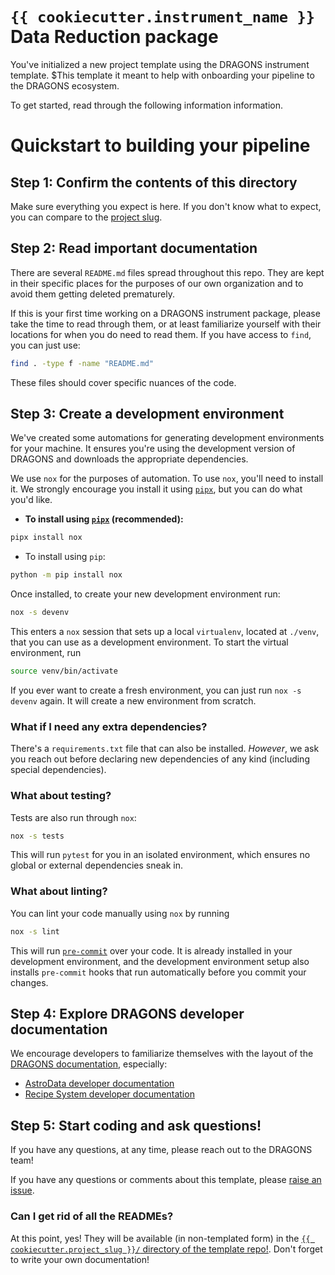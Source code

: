 # `{{ cookiecutter.instrument_name }}` Data Reduction package

You've initialized a new project template using the DRAGONS instrument template.
$This template it meant to help with onboarding your pipeline to the DRAGONS
ecosystem.

To get started, read through the following information information.

# Quickstart to building your pipeline

## Step 1: Confirm the contents of this directory

Make sure everything you expect is here. If you don't know what to expect, you
can compare to the [project slug][project_slug_link].

## Step 2: Read important documentation

There are several `README.md` files spread throughout this repo. They are kept
in their specific places for the purposes of our own organization and to avoid
them getting deleted prematurely.

If this is your first time working on a DRAGONS instrument package, please take
the time to read through them, or at least familiarize yourself with their
locations for when you do need to read them. If you have access to `find`, you
can just use:

```bash
find . -type f -name "README.md"
```

These files should cover specific nuances of the code.

## Step 3: Create a development environment

We've created some automations for generating development environments for your
machine. It ensures you're using the development version of DRAGONS and
downloads the appropriate dependencies.

We use `nox` for the purposes of automation. To use `nox`, you'll need to
install it. We strongly encourage you install it using [`pipx`][pipx_link], but
you can do what you'd like.

- **To install using [`pipx`][pipx_link] (recommended):**

```bash
pipx install nox
```

- To install using `pip`:

```bash
python -m pip install nox
```

Once installed, to create your new development environment run:

```bash
nox -s devenv
```

This enters a `nox` session that sets up a local `virtualenv`, located at
`./venv`, that you can use as a development environment. To start the virtual
environment, run

```bash
source venv/bin/activate
```

If you ever want to create a fresh environment, you can just run `nox -s devenv`
again. It will create a new environment from scratch.

### What if I need any extra dependencies?

There's a `requirements.txt` file that can also be installed. _However_, we ask
you reach out before declaring new dependencies of any kind (including special
dependencies).

### What about testing?

Tests are also run through `nox`:

```bash
nox -s tests
```

This will run `pytest` for you in an isolated environment, which ensures no
global or external dependencies sneak in.

### What about linting?

You can lint your code manually using `nox` by running

```bash
nox -s lint
```

[pre-commit install]: https://pre-commit.com/

This will run [`pre-commit`][pre-commit install] over your code. It is already installed in your development environment, and the development environment setup also installs `pre-commit` hooks that run automatically before you commit your changes.

## Step 4: Explore DRAGONS developer documentation

We encourage developers to familiarize themselves with the layout of the
[DRAGONS documentation][dragons docs], especially:

- [AstroData developer documentation][astrodata dev docs]
- [Recipe System developer documentation][recipe dev docs]

## Step 5: Start coding and ask questions!

If you have any questions, at any time, please reach out to the DRAGONS team!

If you have any questions or comments about this template, please
[raise an issue][github_issues_page].

### Can I get rid of all the READMEs?

At this point, yes! They will be available (in non-templated form) in the
[`{{ cookiecutter.project_slug }}/` directory of the template repo!][project_slug_link].
Don't forget to write your own documentation!

[astrodata dev docs]: https://dragons.readthedocs.io/projects/astrodata/en/v3.2.0/progmanual/index.html
[dragons docs]: https://dragons.readthedocs.io/en/v3.2.0/
[github_issues_page]: https://github.com/GeminiDRSoftware/instrument_template/issues
[pipx_link]: https://pipx.pypa.io/stable/
[project_slug_link]: https://github.com/GeminiDRSoftware/instrument_template/tree/main/%7B%7B%20cookiecutter.project_slug%20%7D%7D
[recipe dev docs]: https://dragons.readthedocs.io/projects/recipe-system-prog-manual/en/v3.2.0/
